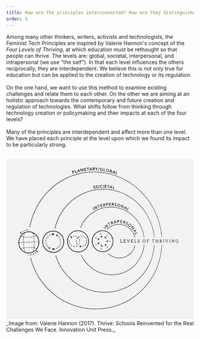 ```yaml
---
title: How are the principles interconnected? How are they distinguished?
order: 5
---
```

Among many other thinkers, writers, activists and technologists, the Feminist Tech Principles are inspired by Valerie Hannon's concept of the _Four Levels of Thriving_, at which education must be rethought so that people can thrive. The levels are: global, societal, interpersonal, and intrapersonal (we use "the self"). In that each level influences the others reciprocally, they are interdependent. We believe this is not only true for education but can be applied to the creation of technology or its regulation. <br>
<br>
On the one hand, we want to use this method to examine existing challenges and relate them to each other. On the other we are aiming at an holistic approach towards the contemporary and future creation and regulation of technologies. What shifts follow from thinking through technology creation or policymaking and thier impacts at each of the four levels? <br>
<br>
Many of the principles are interdependent and affect more than one level. We have placed each principle at the level upon which we found its impact to be particularly strong. <br>

<br>

<img src="/assets/img/static/principles/Valerie Hannon_4 levels of thriving.png">
_Image from: Valerie Hannon (2017). Thrive: Schools Reinvented for the Real Challenges We Face. Innovation Unit Press._




